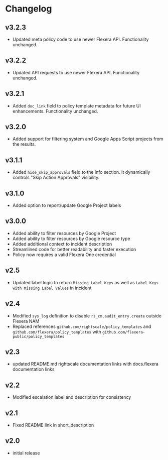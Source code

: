 # Changelog

## v3.2.3

- Updated meta policy code to use newer Flexera API. Functionality unchanged.

## v3.2.2

- Updated API requests to use newer Flexera API. Functionality unchanged.

## v3.2.1

- Added `doc_link` field to policy template metadata for future UI enhancements. Functionality unchanged.

## v3.2.0

- Added support for filtering system and Google Apps Script projects from the results.

## v3.1.1

- Added `hide_skip_approvals` field to the info section. It dynamically controls "Skip Action Approvals" visibility.

## v3.1.0

- Added option to report/update Google Project labels

## v3.0.0

- Added ability to filter resources by Google Project
- Added ability to filter resources by Google resource type
- Added additional context to incident description
- Streamlined code for better readability and faster execution
- Policy now requires a valid Flexera One credential

## v2.5

- Updated label logic to return `Missing Label Keys` as well as `Label Keys with Missing Label Values` in incident

## v2.4

- Modified `sys_log` definition to disable `rs_cm.audit_entry.create` outside Flexera NAM
- Replaced references `github.com/rightscale/policy_templates` and `github.com/flexera/policy_templates` with `github.com/flexera-public/policy_templates`

## v2.3

- updated README.md rightscale documentation links with docs.flexera documentation links

## v2.2

- Modified escalation label and description for consistency

## v2.1

- Fixed README link in short_description

## v2.0

- initial release
